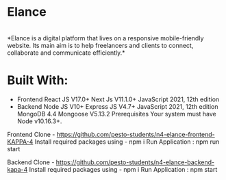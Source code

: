 # Elance
</br>
*Elance is a digital platform that lives on a responsive mobile-friendly website. Its main aim is to help freelancers and clients to connect, collaborate and communicate efficiently.*

# Built With:
* Frontend
React JS V17.0+
Next Js V11.1.0+
JavaScript 2021, 12th edition
* Backend
Node JS V10+
Express JS V4.7+
JavaScript 2021, 12th edition
MongoDB 4.4
Mongoose V5.13.2
Prerequisites
Your system must have Node v10.16.3+.

Frontend
Clone - https://github.com/pesto-students/n4-elance-frontend-KAPPA-4
Install required packages using - npm i
Run Application : npm run start

Backend
Clone - https://github.com/pesto-students/n4-elance-backend-kapa-4
Install required packages using - npm i
Run Application : npm start
